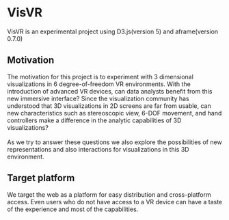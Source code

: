 # VisVR

VisVR is an experimental project using D3.js(version 5) and aframe(version 0.7.0)

## Motivation
The motivation for this project is to experiment with 3 dimensional visualizations in 6 degree-of-freedom VR environments. With the introduction of advanced VR devices, can data analysts benefit from this new immersive interface? Since the visualization community has understood that 3D visualizations in 2D screens are far from usable, can new characteristics such as stereoscopic view, 6-DOF movement, and hand controllers make a difference in the analytic capabilities of 3D visualizations? <br><br>
As we try to answer these questions we also explore the possibilities of new representations and also interactions for visualizations in this 3D environment.

## Target platform
We target the web as a platform for easy distribution and cross-platform access. Even users who do not have access to a VR device can have a taste of the experience and most of the capabilities.
